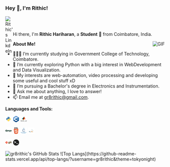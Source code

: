 <!-- <h3 title="hehehe"> Hi there! 👋</h3> -->

<!--
**ZamranxD/ZamranxD** is a ✨ _special_ ✨ repository because its `README.md` (this file) appears on your GitHub profile.

Here are some ideas to get you started:

- 🔭 I’m currently working on Python
- 🌱 I’m currently learning MachineLearning
- 👯 I’m looking to collaborate on Anything Related to technology
- 🤔 I’m looking for help with Front-End Web Technologies
- 💬 Ask me about Python C and Cpp
- 😄 Pronouns: he/his
- ⚡ Fun fact: I never stop learning
-->
<h3 title="hehehe"> Hey 👋, I'm Rithic!</h3>

<a href="https://www.linkedin.com/in/rithic-hariharan-8902b4199/">
  <img align="left" alt="Rithic's LinkdeIn" width="24px" src="https://cdn.jsdelivr.net/npm/simple-icons@v3/icons/linkedin.svg" />
</a>
<br>
</br>

Hi there, I'm **Rithic Hariharan**, a **Student** 🚀 from Coimbatore, India.


  <img align="right" alt="GIF" src="https://i.pinimg.com/originals/e4/26/70/e426702edf874b181aced1e2fa5c6cde.gif" />

**About Me!**

- 👨🏽‍💻 I’m currently studying in Government College of Technology, Coimbatore.
- 🌱 I’m currently exploring Python with a big interest in WebDevelopment and Data Visualization. 
- 🤔 My interests are web-automation, video processing and developing some useful and cool stuff xD
- 💼 I’m pursuing a Bachelor's degree in Electronics and Instrumentation.
- 💬 Ask me about anything, I love to answer!
- 📫 Email me at [gr8rithic@gmail.com](mailto:gr8rithic@gmail.com).



**Languages and Tools:**  


<code><img height="20" src="https://raw.githubusercontent.com/github/explore/80688e429a7d4ef2fca1e82350fe8e3517d3494d/topics/python/python.png"></code>
<code><img height="20" src="https://raw.githubusercontent.com/github/explore/80688e429a7d4ef2fca1e82350fe8e3517d3494d/topics/cpp/cpp.png"></code>
<code><img height="20" src="https://raw.githubusercontent.com/github/explore/80688e429a7d4ef2fca1e82350fe8e3517d3494d/topics/matlab/matlab.png"></code>

<code><img height="20" src="https://raw.githubusercontent.com/github/explore/80688e429a7d4ef2fca1e82350fe8e3517d3494d/topics/django/django.png"></code>
<code><img height="20" src="https://raw.githubusercontent.com/github/explore/80688e429a7d4ef2fca1e82350fe8e3517d3494d/topics/html/html.png"></code>
<code><img height="20" src="https://raw.githubusercontent.com/github/explore/80688e429a7d4ef2fca1e82350fe8e3517d3494d/topics/c/c.png"></code>
<code><img height="20" src="https://raw.githubusercontent.com/github/explore/80688e429a7d4ef2fca1e82350fe8e3517d3494d/topics/mysql/mysql.png"></code>

<code><img height="20" src="https://raw.githubusercontent.com/github/explore/80688e429a7d4ef2fca1e82350fe8e3517d3494d/topics/git/git.png"></code>
<code><img height="20" src="https://raw.githubusercontent.com/github/explore/80688e429a7d4ef2fca1e82350fe8e3517d3494d/topics/terminal/terminal.png"></code>

<img src="https://github-readme-stats.vercel.app/api?username=gr8rithic&show_icons=true&hide_border=true&count_private=true&theme=shades-of-purple&icon_color=fad000" alt="gr8rithic's GitHub Stats">
![Top Langs](https://github-readme-stats.vercel.app/api/top-langs/?username=gr8rithic&theme=tokyonight)
